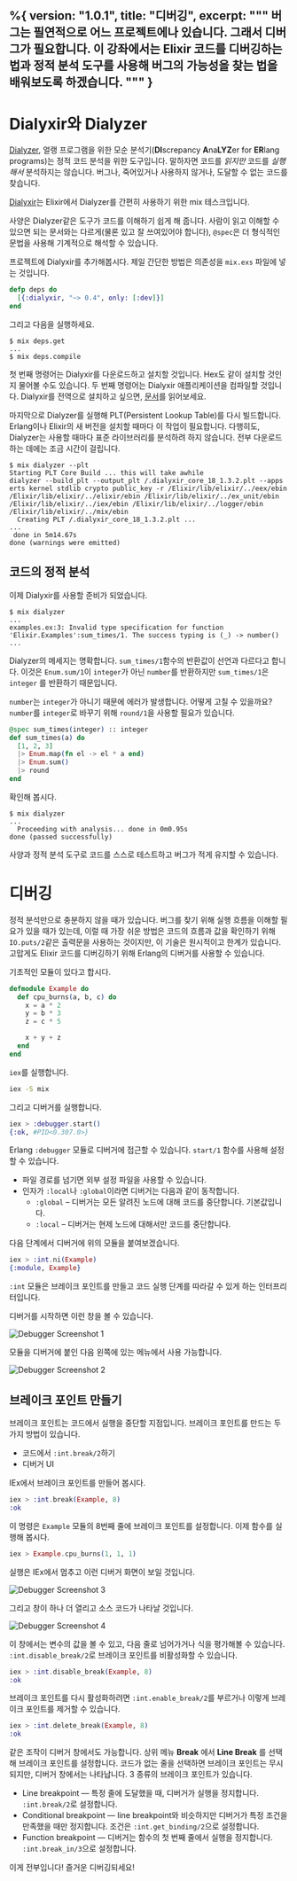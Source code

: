 %{
  version: "1.0.1",
  title: "디버깅",
  excerpt: """
  버그는 필연적으로 어느 프로젝트에나 있습니다. 그래서 디버그가 필요합니다. 이 강좌에서는 Elixir 코드를 디버깅하는 법과 정적 분석 도구를 사용해 버그의 가능성을 찾는 법을 배워보도록 하겠습니다.
  """
}
---

# Dialyxir와 Dialyzer

[Dialyzer](http://erlang.org/doc/man/dialyzer.html), 얼랭 프로그램을 위한 모순 분석기(**DI**screpancy **A**na**LYZ**er for **ER**lang programs)는 정적 코드 분석을 위한 도구입니다. 말하자면 코드를 _읽지만_  코드를 _실행해서_ 분석하지는 않습니다. 버그나, 죽어있거나 사용하지 않거나, 도달할 수 없는 코드를 찾습니다.

[Dialyxir](https://github.com/jeremyjh/dialyxir)는 Elixir에서 Dialyzer를 간편히 사용하기 위한 mix 테스크입니다.

사양은 Dialyzer같은 도구가 코드를 이해하기 쉽게 해 줍니다. 사람이 읽고 이해할 수 있으면 되는 문서와는 다르게(물론 있고 잘 쓰여있어야 합니다), `@spec`은 더 형식적인 문법을 사용해 기계적으로 해석할 수 있습니다.

프로젝트에 Dialyxir를 추가해봅시다. 제일 간단한 방법은 의존성을 `mix.exs` 파일에 넣는 것입니다.

```elixir
defp deps do
  [{:dialyxir, "~> 0.4", only: [:dev]}]
end
```

그리고 다음을 실행하세요.

```shell
$ mix deps.get
...
$ mix deps.compile
```

첫 번째 명령어는 Dialyxir를 다운로드하고 설치할 것입니다. Hex도 같이 설치할 것인지 물어볼 수도 있습니다. 두 번째 명령어는 Dialyxir 애플리케이션을 컴파일할 것입니다. Dialyxir를 전역으로 설치하고 싶으면, [문서](https://github.com/jeremyjh/dialyxir#installation)를 읽어보세요.

마지막으로 Dialyzer를 실행해 PLT(Persistent Lookup Table)를 다시 빌드합니다. Erlang이나 Elixir의 새 버전을 설치할 때마다 이 작업이 필요합니다. 다행히도, Dialyzer는 사용할 때마다 표준 라이브러리를 분석하려 하지 않습니다. 전부 다운로드하는 데에는 조금 시간이 걸립니다.

```shell
$ mix dialyzer --plt
Starting PLT Core Build ... this will take awhile
dialyzer --build_plt --output_plt /.dialyxir_core_18_1.3.2.plt --apps erts kernel stdlib crypto public_key -r /Elixir/lib/elixir/../eex/ebin /Elixir/lib/elixir/../elixir/ebin /Elixir/lib/elixir/../ex_unit/ebin /Elixir/lib/elixir/../iex/ebin /Elixir/lib/elixir/../logger/ebin /Elixir/lib/elixir/../mix/ebin
  Creating PLT /.dialyxir_core_18_1.3.2.plt ...
...
 done in 5m14.67s
done (warnings were emitted)
```

## 코드의 정적 분석

이제 Dialyxir를 사용할 준비가 되었습니다.

```shell
$ mix dialyzer
...
examples.ex:3: Invalid type specification for function 'Elixir.Examples':sum_times/1. The success typing is (_) -> number()
...
```

Dialyzer의 메세지는 명확합니다. `sum_times/1`함수의 반환값이 선언과 다르다고 합니다. 이것은 `Enum.sum/1`이 `integer`가 아닌 `number`를 반환하지만 `sum_times/1`은 `integer` 를 반환하기 때문입니다.

`number`는 `integer`가 아니기 때문에 에러가 발생합니다. 어떻게 고칠 수 있을까요? `number`를 `integer`로 바꾸기 위해 `round/1`을 사용할 필요가 있습니다.

```elixir
@spec sum_times(integer) :: integer
def sum_times(a) do
  [1, 2, 3]
  |> Enum.map(fn el -> el * a end)
  |> Enum.sum()
  |> round
end
```

확인해 봅시다.

```shell
$ mix dialyzer
...
  Proceeding with analysis... done in 0m0.95s
done (passed successfully)
```

사양과 정적 분석 도구로 코드를 스스로 테스트하고 버그가 적게 유지할 수 있습니다.

# 디버깅

정적 분석만으로 충분하지 않을 때가 있습니다. 버그를 찾기 위해 실행 흐름을 이해할 필요가 있을 때가 있는데, 이럴 때 가장 쉬운 방법은 코드의 흐름과 값을 확인하기 위해 `IO.puts/2`같은 출력문을 사용하는 것이지만, 이 기술은 원시적이고 한계가 있습니다. 고맙게도 Elixir 코드를 디버깅하기 위해 Erlang의 디버거를 사용할 수 있습니다.

기초적인 모듈이 있다고 합시다.

```elixir
defmodule Example do
  def cpu_burns(a, b, c) do
    x = a * 2
    y = b * 3
    z = c * 5

    x + y + z
  end
end
```

`iex`를 실행합니다.

```bash
iex -S mix
```

그리고 디버거를 실행합니다.

```elixir
iex > :debugger.start()
{:ok, #PID<0.307.0>}
```

Erlang `:debugger` 모듈로 디버거에 접근할 수 있습니다. `start/1` 함수를 사용해 설정할 수 있습니다.

+ 파일 경로를 넘기면 외부 설정 파일을 사용할 수 있습니다.
+ 인자가 `:local`나 `:global`이라면 디버거는 다음과 같이 동작합니다.
  + `:global` – 디버거는 모든 알려진 노드에 대해 코드를 중단합니다. 기본값입니다.
  + `:local` – 디버거는 현제 노드에 대해서만 코드를 중단합니다.

다음 단계에서 디버거에 위의 모듈을 붙여보겠습니다.

```elixir
iex > :int.ni(Example)
{:module, Example}
```

`:int` 모듈은 브레이크 포인트를 만들고 코드 실행 단계를 따라갈 수 있게 하는 인터프리터입니다.

디버거를 시작하면 이런 창을 볼 수 있습니다.

![Debugger Screenshot 1](/images/debugger_1.png)

모듈을 디버거에 붙인 다음 왼쪽에 있는 메뉴에서 사용 가능합니다.

![Debugger Screenshot 2](/images/debugger_2.png)

## 브레이크 포인트 만들기

브레이크 포인트는 코드에서 실행을 중단할 지점입니다. 브레이크 포인트를 만드는 두 가지 방법이 있습니다.

+ 코드에서 `:int.break/2`하기
+ 디버거 UI

IEx에서 브레이크 포인트를 만들어 봅시다.

```elixir
iex > :int.break(Example, 8)
:ok
```

이 명령은 `Example` 모듈의 8번째 줄에 브레이크 포인트를 설정합니다. 이제 함수를 실행해 봅시다.

```elixir
iex > Example.cpu_burns(1, 1, 1)
```

실행은 IEx에서 멈추고 이런 디버거 화면이 보일 것입니다.

![Debugger Screenshot 3](/images/debugger_3.png)

그리고 창이 하나 더 열리고 소스 코드가 나타날 것입니다.

![Debugger Screenshot 4](/images/debugger_4.png)

이 창에서는 변수의 값을 볼 수 있고, 다음 줄로 넘어가거나 식을 평가해볼 수 있습니다. `:int.disable_break/2`로 브레이크 포인트를 비활성화할 수 있습니다.

```elixir
iex > :int.disable_break(Example, 8)
:ok
```

브레이크 포인트를 다시 활성화하려면 `:int.enable_break/2`를 부르거나 이렇게 브레이크 포인트를 제거할 수 있습니다.

```elixir
iex > :int.delete_break(Example, 8)
:ok
```

같은 조작이 디버거 창에서도 가능합니다. 상위 메뉴 **Break** 에서 **Line Break** 를 선택해 브레이크 포인트를 설정합니다. 코드가 없는 줄을 선택하면 브레이크 포인트는 무시되지만, 디버거 창에서는 나타납니다. 3 종류의 브레이크 포인트가 있습니다.

+ Line breakpoint — 특정 줄에 도달했을 때, 디버거가 실행을 정지합니다. `:int.break/2`로 설정합니다.
+ Conditional breakpoint — line breakpoint와 비슷하지만 디버거가 특정 조건을 만족했을 때만 정지합니다. 조건은 `:int.get_binding/2`으로 설정합니다.
+ Function breakpoint — 디버거는 함수의 첫 번째 줄에서 실행을 정지합니다. `:int.break_in/3`으로 설정합니다.

이게 전부입니다! 즐거운 디버깅되세요!
